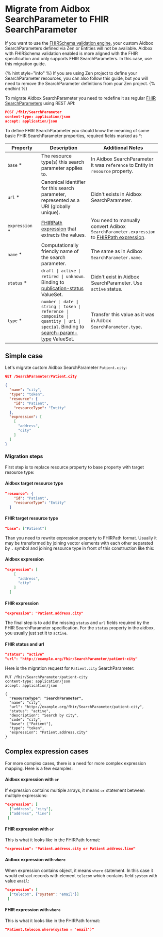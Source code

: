# Migrate from Aidbox SearchParameter to FHIR SearchParameter

If you want to use the [FHIRSchema validation engine](../../../../modules-1/profiling-and-validation/fhir-schema-validator.md), your custom Aidbox SearchParameters defined via Zen or Entities will not be available. Aidbox with FHIRSchema validation enabled is more aligned with the FHIR specification and only supports FHIR SearchParameters. In this case, use this migration guide.

{% hint style="info" %}
If you are using Zen project to define your SearchParameter resources, you can also follow this guide, but you will need to remove the SearchParameter definitions from your Zen project.
{% endhint %}

To migrate Aidbox SearchParameter you need to redefine it as regular [FHIR SearchParameters](https://hl7.org/fhir/R5/searchparameter.html) using REST API:

```json
POST /fhir/SearchParameter
content-type: application/json
accept: application/json
```

To define FHIR SearchParameter you should know the meaning of some basic FHIR SearchParameter properties, required fields marked as \*:

<table data-full-width="true"><thead><tr><th width="172">Property</th><th width="294">Description</th><th>Additional Notes</th></tr></thead><tbody><tr><td><code>base</code> *</td><td>The resource type(s) this search parameter applies to.</td><td>In Aidbox SearchParameter it was <code>reference</code> to Entity in <code>resource</code> property.</td></tr><tr><td><code>url</code> *</td><td>Canonical identifier for this search parameter, represented as a URI (globally unique).</td><td>Didn't exists in Aidbox SearchParameter.</td></tr><tr><td><code>expression</code> *</td><td><a href="https://www.hl7.org/fhir/fhirpath.html">FHIRPath expression</a> that extracts the values.</td><td>You need to manually convert Adibox <code>SearchParameter.expression</code> to <a href="https://www.hl7.org/fhir/fhirpath.html">F</a><a href="https://www.hl7.org/fhir/fhirpath.html">HIRPath expression</a>.</td></tr><tr><td><code>name</code> *</td><td>Computationally friendly name of the search parameter.</td><td>The same as in Adibox <code>SearchParameter.name</code>.</td></tr><tr><td><code>status</code> *</td><td><code>draft | active | retired | unknown</code>. Binding to <a href="https://hl7.org/fhir/R5/valueset-publication-status.html">publication-status</a> ValueSet.</td><td>Didn't exist in Aidbox SearchParameter. Use <code>active</code> status.</td></tr><tr><td><code>type</code> *</td><td><code>number | date | string | token | reference | composite | quantity | uri | special</code>. Binding to <a href="https://hl7.org/fhir/R4/valueset-search-param-type.html">search-param-type</a> ValueSet.</td><td>Transfer this value as it was in Adbox <code>SearchParameter.type</code>.</td></tr></tbody></table>

## Simple case

Let's migrate custom Aidbox SearchParameter `Patient.city`:

```json
GET /SearchParameter/Patient.city

​{
  "name": "city",
  "type": "token",
  "resource": {
    "id": "Patient",
    "resourceType": "Entity"
  },
  "expression": [
    [
      "address",
      "city"
    ]
  ]
}
```

### Migration steps



First step is to replace resource property to base property with target resource type:

#### Aidbox target resource type

```json
"resource": {
    "id": "Patient",
    "resourceType": "Entity"
  }
```

#### FHIR target resource type

```json
"base": ["Patient"]
```



Than you need to rewrite expression property to FHIRPath format. Usually it may be transformed by joining vector elements with each other separated by `.` symbol and joining resource type in front of this construction like this:

#### Aidbox expression

```json
"expression": [
    [
      "address",
      "city"
    ]
  ]
```

#### FHIR expression

```json
"expression": "Patient.address.city"
```



The final step is to add the missing `status` and `url` fields required by the FHIR SearchParameter specification. For the `status` property in the aidbox, you usually just set it to `active`.&#x20;

#### FHIR status and url

```json
"status": "active"
"url": "http://example.org/fhir/SearchParameter/patient-city"
```

Here is the migration request for `Patient.city` SearchParameter:

<pre class="language-json"><code class="lang-json">PUT /fhir/SearchParameter/patient-city
content-type: application/json
accept: application/json

{
<strong>  "resourceType": "SearchParameter",
</strong>  "name": "city",
  "url": "http://example.org/fhir/SearchParameter/patient-city",
  "status": "active",
  "description": "Search by city",
  "code": "city",
  "base": ["Patient"],
  "type": "token",
  "expression": "Patient.address.city"
}
</code></pre>

## Complex expression cases

For more complex cases, there is a need for more complex expression mapping. Here is a few examples:

#### Aidbox expression with `or`

If expression contains multiple arrays, it means `or` statement between multiple expressions:

```json
"expression": [
  ["address", "city"],
  ["address", "line"]
 ] 
```

#### FHIR expression with `or`

This is what it looks like in the FHIRPath format:

```json
"expression": "Patient.address.city or Patient.address.line"
```



#### Aidbox expression with `where`

When expression contains object, it means `where` statement. In this case it would extract records with element `telecom` which contains field `system` with value `email`:

```json
"expression": [
  ["telecom", {"system": "email"}]
 ] 
```

#### FHIR expression with `where`

This is what it looks like in the FHIRPath format:

```json
"Patient.telecom.where(system = 'email')"
```
